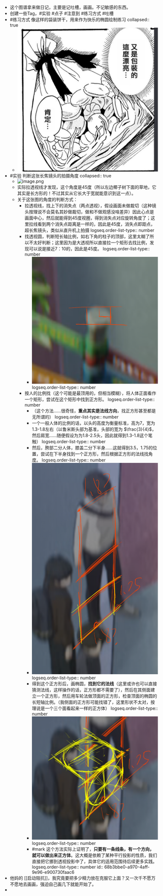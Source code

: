 - 这个图谱拿来做日记，主要是记吐槽，画画。不记敏感的东西。
- 创建一些Tag，#实验 #点子 #注意到 #练习方式 #吐槽
- #练习方式 像这样的袋装饼干，用来作为快乐的椭圆绘制练习
  collapsed:: true
	- ![image.png](../assets/image_1756606893616_0.png)
- #实验 判断这张长焦镜头的拍摄角度
  collapsed:: true
	- ![image.png](../assets/image_1756606946719_0.png)
	- 实际拉透视线才发现，这个角度是45度（所以左边椰子树下面的草地，它其实是长方形的！不过其实从它长大于宽就能意识到这一点）。
	- 关于这张图的角度的判断方式：
		- 拉透视线，找上下的消失点（两点透视），假设画面未做裁切（这种镜头按理说不会莫名其妙做裁切，做和不做观感没啥差异）因此心点是画面中心，然后就能得到45度视圈，得到消失点对应旋转角度了；这里拉线看到两个消失点距离是一样的，因此是45度，消失点即距点，超长焦镜头，类似从直升机上拍摄
		  logseq.order-list-type:: number
		- 找透视圆，判断短长轴比例，如右下角的柱子的顶部，这里太糊了所以不太好判断；这里因为是大透视所以直接拉一个矩形去找比例，发现可以说是接近7：10的，因此是45度。
		  logseq.order-list-type:: number
			- ![image.png](../assets/image_1756607318853_0.png)
			  logseq.order-list-type:: number
		- 按人的比例找（这个可能是最顶用的，但相当模糊），将人体正面看作一个矩形，尝试在这个矩形中找到正方形。
		  logseq.order-list-type:: number
			- （这个方法……很奇怪，**重点其实是法线方向**，找正方形甚至都是无所谓的）
			  logseq.order-list-type:: number
			- 一个一般人体的比例的话，以头的高度为衡量标准，高为7，宽为1.3-1.8左右（以鲁米斯头部为基准，头部的宽为 $\frac{3}{4}$，然后肩宽……随便假设为为1.8-2.5头，因此就得到1.3-1.8这个笔触）
			  logseq.order-list-type:: number
			- 然后，胯部二分人体，膝盖二分下半身……这就得到3.5，1.75的位置，尝试在下半身找到一个正方形，然后根据正方形的法线找角度。
			  logseq.order-list-type:: number
			- ![image.png](../assets/image_1756608451160_0.png)
			  logseq.order-list-type:: number
			- 得到这个正方形后，画椭圆，**找到它的法线**（这里或许也可以直接猜测法线，这样操作的话，正方形都不需要了），然后在其侧面建立一个正方形，然后用车轮法做顶面的正方形，检查顶面的椭圆的长短轴比例。（我侧面的正方形可能找错了，这里形状不太对，按理说是一个三个面看起来一样的正方体）
			  logseq.order-list-type:: number
			- ![image.png](../assets/image_1756609441497_0.png)
			  logseq.order-list-type:: number
			- #mark 这个方法实际上证明了，**只要有一条线条，有一个方向，就可以做出来正方体**。这大概是依赖了某种平行投影的性质，我们直接把它挪到透视投影中了，具体它的适用范围待后续更多实践。
			  logseq.order-list-type:: number
			  id:: 68b3bbe0-a970-4aff-9e96-e900730faac6
- 他妈的 [[启动阻抗]]，我究竟要把多少精力放在克服它上面？又一次千不愿万不愿地去画画，强迫自己画几下就能开始了。
-